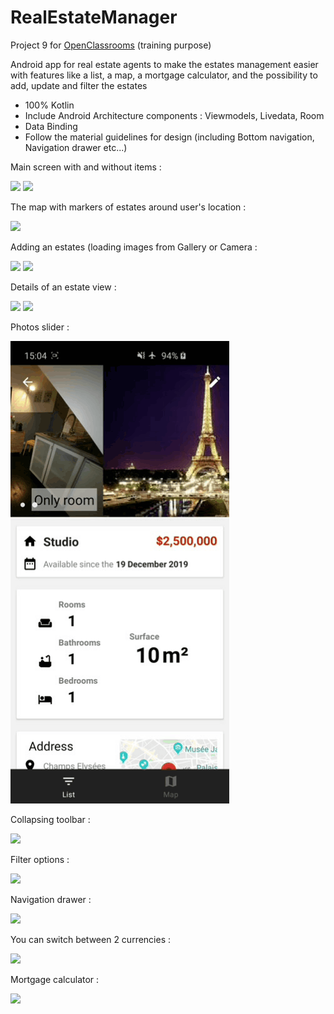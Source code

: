 # RealEstateManager
Project 9 for [OpenClassrooms](https://openclassrooms.com) (training purpose)

Android app for real estate agents to make the estates management easier with features like a list, a map, 
a mortgage calculator, and the possibility to add, update and filter the estates

- 100% Kotlin
- Include Android Architecture components : Viewmodels, Livedata, Room
- Data Binding
- Follow the material guidelines for design (including Bottom navigation, Navigation drawer etc...)

Main screen with and without items :

<img src="https://i.imgur.com/MoPvTSI.jpg" width="300"> <img src="https://i.imgur.com/HSJ3W6r.jpg" width="300">


The map with markers of estates around user's location :

<img src="https://i.imgur.com/yuzefzv.jpg" width="300">


Adding an estates (loading images from Gallery or Camera :

<img src="https://i.imgur.com/1sxXkuz.jpg" width="300"> <img src="https://i.imgur.com/V0bxrGH.jpg" width="300"> 


Details of an estate view :

<img src="https://i.imgur.com/vAZGFVm.jpg" width="300"> <img src="https://i.imgur.com/Ep7c3HV.jpg" width="300"> 


Photos slider :

![](20191219_150804.gif)


Collapsing toolbar :

![](20191219_151056.gif)


Filter options :

![](20191219_150221.gif)


Navigation drawer :

<img src="https://imgur.com/77sJOs8" width="300">


You can switch between 2 currencies :

<img src="https://i.imgur.com/GLZrAqD.jpg" width="300">


Mortgage calculator :

<img src="https://i.imgur.com/iUjGm6z.jpg" width="300">
